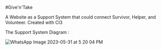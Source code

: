 #Give'n'Take

A Website as a Support System that could connect Survivor, Helper, and Volunteer. Created with CI3


The Support System Diagram : 

![WhatsApp Image 2023-05-31 at 5 20 04 PM](https://github.com/vsh2607/giventake_2/assets/111728637/1730f3c8-5f92-4390-8d56-1a33a6fd70ce)
